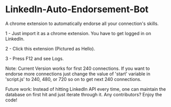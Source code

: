 # LinkedIn-Auto-Endorsement-Bot
A chrome extension to automatically endorse all your connection's skills.

1 - Just import it as a chrome extension. You have to get logged in on LinkedIn.

2 - Click this extension (Pictured as Hello).

3 - Press F12 and see Logs.

Note: Current Version works for first 240 connections. If you want to endorse more connections just change the value of 'start' variable in 'script.js' to 240, 480, or 720 so on to get next 240 connections. 

Future work: Instead of hitting LinkedIn API every time, one can maintain the database on first hit and just iterate through it. Any contributors? Enjoy the code!
